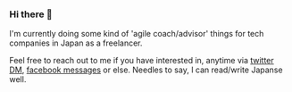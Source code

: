 ### Hi there 👋

I'm currently doing some kind of 'agile coach/advisor' things for tech companies in Japan as a freelancer.

Feel free to reach out to me if you have interested in, anytime via [twitter DM](https://twitter.com/kakutani), [facebook messages](https://fb.me/kakutani) or else. Needles to say, I can read/write Japanse well.

<!--
**kakutani/kakutani** is a ✨ _special_ ✨ repository because its `README.md` (this file) appears on your GitHub profile.

Here are some ideas to get you started:

- 🔭 I’m currently working on ...
- 🌱 I’m currently learning ...
- 👯 I’m looking to collaborate on ...
- 🤔 I’m looking for help with ...
- 💬 Ask me about ...
- 📫 How to reach me: ...
- 😄 Pronouns: ...
- ⚡ Fun fact: ...
-->

